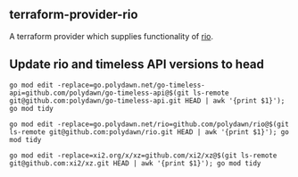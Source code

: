 terraform-provider-rio
---

A terraform provider which supplies functionality of [rio](https://github.com/polydawn/rio).


## Update rio and timeless API versions to head
```
go mod edit -replace=go.polydawn.net/go-timeless-api=github.com/polydawn/go-timeless-api@$(git ls-remote git@github.com:polydawn/go-timeless-api.git HEAD | awk '{print $1}'); go mod tidy

go mod edit -replace=go.polydawn.net/rio=github.com/polydawn/rio@$(git ls-remote git@github.com:polydawn/rio.git HEAD | awk '{print $1}'); go mod tidy

go mod edit -replace=xi2.org/x/xz=github.com/xi2/xz@$(git ls-remote git@github.com:xi2/xz.git HEAD | awk '{print $1}'); go mod tidy
```
